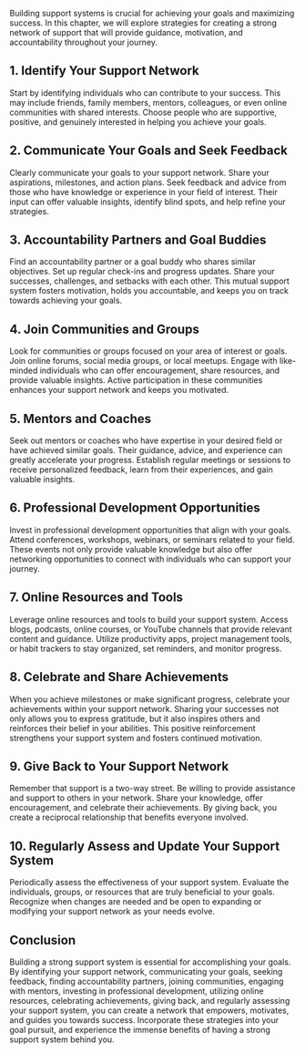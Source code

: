 
Building support systems is crucial for achieving your goals and maximizing success. In this chapter, we will explore strategies for creating a strong network of support that will provide guidance, motivation, and accountability throughout your journey.

1\. **Identify Your Support Network**
------------------------------------

Start by identifying individuals who can contribute to your success. This may include friends, family members, mentors, colleagues, or even online communities with shared interests. Choose people who are supportive, positive, and genuinely interested in helping you achieve your goals.

2\. **Communicate Your Goals and Seek Feedback**
-----------------------------------------------

Clearly communicate your goals to your support network. Share your aspirations, milestones, and action plans. Seek feedback and advice from those who have knowledge or experience in your field of interest. Their input can offer valuable insights, identify blind spots, and help refine your strategies.

3\. **Accountability Partners and Goal Buddies**
-----------------------------------------------

Find an accountability partner or a goal buddy who shares similar objectives. Set up regular check-ins and progress updates. Share your successes, challenges, and setbacks with each other. This mutual support system fosters motivation, holds you accountable, and keeps you on track towards achieving your goals.

4\. **Join Communities and Groups**
----------------------------------

Look for communities or groups focused on your area of interest or goals. Join online forums, social media groups, or local meetups. Engage with like-minded individuals who can offer encouragement, share resources, and provide valuable insights. Active participation in these communities enhances your support network and keeps you motivated.

5\. **Mentors and Coaches**
--------------------------

Seek out mentors or coaches who have expertise in your desired field or have achieved similar goals. Their guidance, advice, and experience can greatly accelerate your progress. Establish regular meetings or sessions to receive personalized feedback, learn from their experiences, and gain valuable insights.

6\. **Professional Development Opportunities**
---------------------------------------------

Invest in professional development opportunities that align with your goals. Attend conferences, workshops, webinars, or seminars related to your field. These events not only provide valuable knowledge but also offer networking opportunities to connect with individuals who can support your journey.

7\. **Online Resources and Tools**
---------------------------------

Leverage online resources and tools to build your support system. Access blogs, podcasts, online courses, or YouTube channels that provide relevant content and guidance. Utilize productivity apps, project management tools, or habit trackers to stay organized, set reminders, and monitor progress.

8\. **Celebrate and Share Achievements**
---------------------------------------

When you achieve milestones or make significant progress, celebrate your achievements within your support network. Sharing your successes not only allows you to express gratitude, but it also inspires others and reinforces their belief in your abilities. This positive reinforcement strengthens your support system and fosters continued motivation.

9\. **Give Back to Your Support Network**
----------------------------------------

Remember that support is a two-way street. Be willing to provide assistance and support to others in your network. Share your knowledge, offer encouragement, and celebrate their achievements. By giving back, you create a reciprocal relationship that benefits everyone involved.

10\. **Regularly Assess and Update Your Support System**
-------------------------------------------------------

Periodically assess the effectiveness of your support system. Evaluate the individuals, groups, or resources that are truly beneficial to your goals. Recognize when changes are needed and be open to expanding or modifying your support network as your needs evolve.

Conclusion
----------

Building a strong support system is essential for accomplishing your goals. By identifying your support network, communicating your goals, seeking feedback, finding accountability partners, joining communities, engaging with mentors, investing in professional development, utilizing online resources, celebrating achievements, giving back, and regularly assessing your support system, you can create a network that empowers, motivates, and guides you towards success. Incorporate these strategies into your goal pursuit, and experience the immense benefits of having a strong support system behind you.
